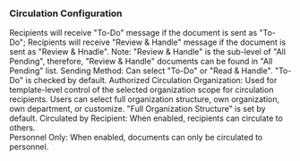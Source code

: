  ### Circulation Configuration
Recipients will receive "To-Do" message if the document is sent as "To-Do"; 
Recipients will receive "Review & Handle" message if the document is sent as "Review & Hnadle". 
Note: "Review & Handle" is the sub-level of "All Pending", therefore, "Review & Handle" documents can be found in "All Pending" list.
Sending Method: Can select "To-Do" or "Read & Handle". "To-Do" is checked by default.
Authorized Circulation Organization: Used for template-level control of the selected organization scope for circulation recipients. Users can select full organization structure, own organization, own department, or customize. "Full Organization Structure" is set by default.
Circulated by Recipient: When enabled, recipients can circulate to others.  
Personnel Only: When enabled, documents can only be circulated to personnel.  

